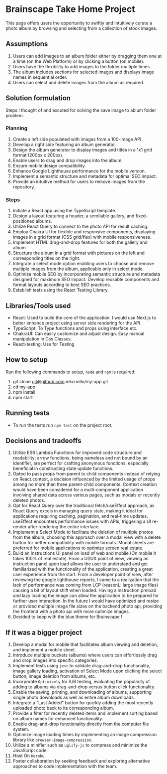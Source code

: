# Brainscape Take Home Project

This page offers users the opportunity to swiftly and intuitively curate a photo album by browsing and selecting from a collection of stock images.

## Assumptions

1. Users can add images to an album folder either by dragging them one at a time (on the Web Platform) or by clicking a button (on mobile).
2. Users have the flexibility to add images to the folder multiple times.
3. The album includes sections for selected images and displays image names in sequential order.
4. Users can select and delete images from the album as required.

## Solution formulation

Steps I thought of and excuted for solving the save image to ablum folder problem.

### Planning

1. Create a left side populated with images from a 100-image API.
2. Develop a right side featuring an album generator.
3. Design the album generator to display images and titles in a 1x1 grid format (200px x 200px).
4. Enable users to drag and drop images into the album.
5. Ensure mobile design compatibility.
6. Enhance Google Lighthouse performance for the mobile version.
7. Implement a semantic structure and metadata for optimal SEO impact.
8. Provide an intuitive method for users to remove images from the repository.

### Steps

1. Initiate a React app using the TypeScript template.
2. Design a layout featuring a header, a scrollable gallery, and fixed-positioned albums.
3. Utilize React Query to connect to the photo API for result caching.
4. Employ Chakra UI for flexible and responsive components, displaying images in a grid format (CSS grid/flex) with mobile responsiveness.
5. Implement HTML drag-and-drop features for both the gallery and album.
6. Structure the album in a grid format with pictures on the left and corresponding titles on the right.
7. Integrate a select mode option enabling users to choose and remove multiple images from the album, applicable only in select mode.
8. Optimize mobile SEO by incorporating semantic structure and metadata designed for maximum SEO impact. Develop reusable components and format layouts according to best SEO practices.
9. Establish tests using the React Testing Library.


## Libraries/Tools used

* React: Used to build the core of the application. I would use Next.js to better enhance project using server side rendering for the API.
* TypeScript: To Type functions and props using interface etc.
* ChakraUI: Can easily customize and adjust design. Easy manual manipulation in Css Classes.
* React-testing: Use for Testing

## How to setup

Run the following commands to setup, `node` and `npm` is required:

1) git clone git@github.com:mkcriollo/my-app.git
2) cd my-app
3) npm install
4) npm start 

## Running tests

* To run the tests run `npm test` on the project root.

## Decisions and tradeoffs

1) Utilize ES6 Lambda Functions for improved code structure and readability; arrow functions, being nameless and not bound by an identifier, are perfect for crafting anonymous functions, especially beneficial in constructing state update functions.
2) Opted to pass props from parent to child components instead of relying on React.context, a decision influenced by the limited usage of props among no more than three parent-child components. Context creation would have been considered for a multi-component application involving shared data across various pages, such as modals or recently deleted photos.
3) Opt for React Query over the traditional fetch/useEffect approach, as React Query excels in managing query state, making it ideal for applications requiring caching, pagination, and real-time updates. useEffect encounters performance issues with APIs, triggering a UI re-render after rendering the entire interface.
4) Implement a Select Mode to facilitate the deletion of multiple photos from the album, choosing this approach over a modal view with a delete button for better compatibility with mobile formats. Modal sheets are preferred for mobile applications to optimize screen real estate.
5) Build an Instructions UI panel on load of web and mobile (On mobile it takes 100% of real estate). From a UI/UX point of view, viewing an instruction panel upon load allows the user to understand and get familiarized with the functionality of the application, creating a great user experience from the start. From a developer point of view, after reviewing the google lighthouse reports, I came to a realization that the lack of performance was coming from LCP (reasonL: large image files) causing a bit of layout shift when loaded. Having a instruction preload and lazy loading the image can allow the application to be prepared for further user interaction. In the future I would have optimized and resize or provided multiple image file sizes on the backend photo api, providing the frontend with a photo api with more optimize images.
6) Decided to keep with the blue theme for Brainscape !

## If it was a bigger project

1) Develop a modal for mobile that facilitates album viewing and deletion, and implement a mobile sheet.
2) Introduce multiple buckets (albums) where users can effortlessly drag and drop images into specific categories.
3) Implement tests using `jest` to validate drag-and-drop functionality, image gallery loading, activation of Select Mode upon clicking the select button, image deletion from albums, etc.
4) Incorporate `Optimizely` for A/B testing, evaluating the popularity of adding to albums via drag-and-drop versus button click functionality.
5) Enable the saving, printing, and downloading of albums, supporting single photo downloads as well as entire album downloads.
6) Integrate a "Last Added" button for quickly adding the most recently uploaded photo back to its corresponding album.
7) Provide a filter for recently deleted items and implement sorting based on album names for enhanced functionality.
8) Enable drag-and-drop functionality directly from the computer file system.
9) Optimize image loading times by implementing an image compression library like `browser-image-compression`.
10) Utilize a minifier such as `uglify-js` to compress and minimize the JavaScript code.
11) Host On `Heroku`.
12) Foster collaboration by seeking feedback and exploring alternative approaches to code implementation with the team.

